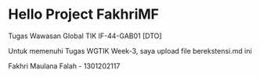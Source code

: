 # Hello Project FakhriMF
 Tugas Wawasan Global TIK IF-44-GAB01 [DTO]
 
 Untuk memenuhi Tugas WGTIK Week-3, saya upload file berekstensi.md ini
 
 Fakhri Maulana Falah - 1301202117

